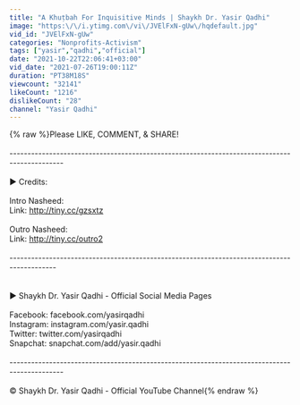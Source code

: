 ```yaml
---
title: "A Khuṭbah For Inquisitive Minds | Shaykh Dr. Yasir Qadhi"
image: "https:\/\/i.ytimg.com\/vi\/JVElFxN-gUw\/hqdefault.jpg"
vid_id: "JVElFxN-gUw"
categories: "Nonprofits-Activism"
tags: ["yasir","qadhi","official"]
date: "2021-10-22T22:06:41+03:00"
vid_date: "2021-07-26T19:00:11Z"
duration: "PT38M18S"
viewcount: "32141"
likeCount: "1216"
dislikeCount: "28"
channel: "Yasir Qadhi"
---
```

{% raw %}Please LIKE, COMMENT, &amp; SHARE!<br /><br />---------------------------------------------------------------------------------------------<br /><br />► Credits:<br /><br />Intro Nasheed:<br />Link: <a rel="nofollow" target="blank" href="http://tiny.cc/gzsxtz">http://tiny.cc/gzsxtz</a><br /><br />Outro Nasheed:<br />Link: <a rel="nofollow" target="blank" href="http://tiny.cc/outro2​​​​​​​​​​​">http://tiny.cc/outro2​​​​​​​​​​​</a><br /><br />-------------------------------------------------------------------------------------------<br /><br /> <br />► Shaykh Dr. Yasir Qadhi - Official Social Media Pages<br /><br />Facebook: facebook.com/yasirqadhi<br />Instagram: instagram.com/yasir.qadhi<br />Twitter: twitter.com/yasirqadhi<br />Snapchat: snapchat.com/add/yasir.qadhi<br /> <br />---------------------------------------------------------------------------------------------<br /> <br />© Shaykh Dr. Yasir Qadhi - Official YouTube Channel{% endraw %}

